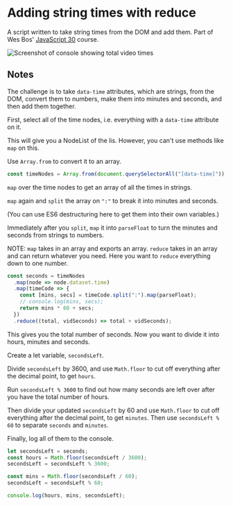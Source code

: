 # Adding string times with reduce

A script written to take string times from the DOM and add them. Part of Wes Bos' [JavaScript 30](https://javascript30.com/) course.

![Screenshot of console showing total video times](https://res.cloudinary.com/gerhynes/image/upload/v1516830603/Screenshot_add_with_reduce_kzue2b.jpg)

## Notes

The challenge is to take `data-time` attributes, which are strings, from the DOM, convert them to numbers, make them into minutes and seconds, and then add them together.

First, select all of the time nodes, i.e. everything with a `data-time` attribute on it.

This will give you a NodeList of the lis. However, you can't use methods like `map` on this.

Use `Array.from` to convert it to an array.

```js
const timeNodes = Array.from(document.querySelectorAll("[data-time]"));
```

`map` over the time nodes to get an array of all the times in strings.

`map` again and `split` the array on `":"` to break it into minutes and seconds.

(You can use ES6 destructuring here to get them into their own variables.)

Immediately after you `split`, `map` it into `parseFloat` to turn the minutes and seconds from strings to numbers.

NOTE: `map` takes in an array and exports an array. `reduce` takes in an array and can return whatever you need. Here you want to `reduce` everything down to one number.

```js
const seconds = timeNodes
  .map(node => node.dataset.time)
  .map(timeCode => {
    const [mins, secs] = timeCode.split(":").map(parseFloat);
    // console.log(mins, secs);
    return mins * 60 + secs;
  })
  .reduce((total, vidSeconds) => total + vidSeconds);
```

This gives you the total number of seconds. Now you want to divide it into hours, minutes and seconds.

Create a let variable, `secondsLeft`.

Divide `secondsLeft` by 3600, and use `Math.floor` to cut off everything after the decimal point, to get `hours`.

Run `secondsLeft % 3600` to find out how many seconds are left over after you have the total number of hours.

Then divide your updated `secondsLeft` by 60 and use `Math.floor` to cut off everything after the decimal point, to get `minutes`. Then use `secondsLeft % 60` to separate `seconds` and `minutes`.

Finally, log all of them to the console.

```js
let secondsLeft = seconds;
const hours = Math.floor(secondsLeft / 3600);
secondsLeft = secondsLeft % 3600;

const mins = Math.floor(secondsLeft / 60);
secondsLeft = secondsLeft % 60;

console.log(hours, mins, secondsLeft);
```
